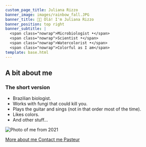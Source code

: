 ```yaml
---
custom_page_title: Juliana Rizzo
banner_image: images/rainbow_fall.JPG
banner_title: 👋🏽 Olá! I'm Juliana Rizzo
banner_position: top right
banner_subtitle: |
  <span class="nowrap">Microbiologist •</span>
  <span class="nowrap">Scientist •</span>
  <span class="nowrap">Watercolorist •</span>
  <span class="nowrap">Colorful as I am</span>
template: base.html
---
```


<h2 class="mb-5 text-center">A bit about me</h2>

<div class="row align-items-center justify-content-center gy-3 mb-4">
<div class="col-sm-8">

### The short version

* Brazilian biologist.
* Works with fungi that could kill you.
* Plays the guitar and sings (not in that order most of the time).
* Likes colors.
* And other stuff...

</div>
<div class="col-9 col-sm-4">

<img src="https://raw.githubusercontent.com/lucasbalancin/website/main/images/selfie_ju.png" alt="Photo of me from 2021" class="headshot mb-4">

</div>
</div>

<a class="btn btn-primary mt-3 me-2" href="/about">More about me <i class="far fa-arrow-alt-circle-right ms-1" aria-hidden="true"></i></a>
<a class="btn btn-light mt-3 me-2" href="/contact">Contact me <i class="fa fa-envelope ms-1" aria-hidden="true"></i></a>
<a class="btn btn-outline-light mt-3" href="https://research.pasteur.fr/en/member/juliana-rizzo-balancin/" target="_blank">Pasteur <i class="fa fa-external-link-square-alt ms-1" aria-hidden="true"></i></a>
